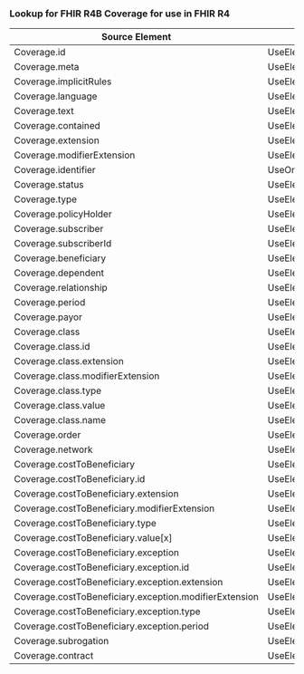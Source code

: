 ### Lookup for FHIR R4B Coverage for use in FHIR R4

| Source Element | Usage | Target |
| -------------- | ----- | ------ |
| Coverage.id | UseElementSameName | Coverage.id |
| Coverage.meta | UseElementSameName | Coverage.meta |
| Coverage.implicitRules | UseElementSameName | Coverage.implicitRules |
| Coverage.language | UseElementSameName | Coverage.language |
| Coverage.text | UseElementSameName | Coverage.text |
| Coverage.contained | UseElementSameName | Coverage.contained |
| Coverage.extension | UseElementSameName | Coverage.extension |
| Coverage.modifierExtension | UseElementSameName | Coverage.modifierExtension |
| Coverage.identifier | UseOneOfElements | Coverage.identifier,Coverage.identifier |
| Coverage.status | UseElementSameName | Coverage.status |
| Coverage.type | UseElementSameName | Coverage.type |
| Coverage.policyHolder | UseElementSameName | Coverage.policyHolder |
| Coverage.subscriber | UseElementSameName | Coverage.subscriber |
| Coverage.subscriberId | UseElementSameName | Coverage.subscriberId |
| Coverage.beneficiary | UseElementSameName | Coverage.beneficiary |
| Coverage.dependent | UseElementSameName | Coverage.dependent |
| Coverage.relationship | UseElementSameName | Coverage.relationship |
| Coverage.period | UseElementSameName | Coverage.period |
| Coverage.payor | UseElementSameName | Coverage.payor |
| Coverage.class | UseElementSameName | Coverage.class |
| Coverage.class.id | UseElementSameName | Coverage.class.id |
| Coverage.class.extension | UseElementSameName | Coverage.class.extension |
| Coverage.class.modifierExtension | UseElementSameName | Coverage.class.modifierExtension |
| Coverage.class.type | UseElementSameName | Coverage.class.type |
| Coverage.class.value | UseElementSameName | Coverage.class.value |
| Coverage.class.name | UseElementSameName | Coverage.class.name |
| Coverage.order | UseElementSameName | Coverage.order |
| Coverage.network | UseElementSameName | Coverage.network |
| Coverage.costToBeneficiary | UseElementSameName | Coverage.costToBeneficiary |
| Coverage.costToBeneficiary.id | UseElementSameName | Coverage.costToBeneficiary.id |
| Coverage.costToBeneficiary.extension | UseElementSameName | Coverage.costToBeneficiary.extension |
| Coverage.costToBeneficiary.modifierExtension | UseElementSameName | Coverage.costToBeneficiary.modifierExtension |
| Coverage.costToBeneficiary.type | UseElementSameName | Coverage.costToBeneficiary.type |
| Coverage.costToBeneficiary.value[x] | UseElementSameName | Coverage.costToBeneficiary.value[x] |
| Coverage.costToBeneficiary.exception | UseElementSameName | Coverage.costToBeneficiary.exception |
| Coverage.costToBeneficiary.exception.id | UseElementSameName | Coverage.costToBeneficiary.exception.id |
| Coverage.costToBeneficiary.exception.extension | UseElementSameName | Coverage.costToBeneficiary.exception.extension |
| Coverage.costToBeneficiary.exception.modifierExtension | UseElementSameName | Coverage.costToBeneficiary.exception.modifierExtension |
| Coverage.costToBeneficiary.exception.type | UseElementSameName | Coverage.costToBeneficiary.exception.type |
| Coverage.costToBeneficiary.exception.period | UseElementSameName | Coverage.costToBeneficiary.exception.period |
| Coverage.subrogation | UseElementSameName | Coverage.subrogation |
| Coverage.contract | UseElementSameName | Coverage.contract |
